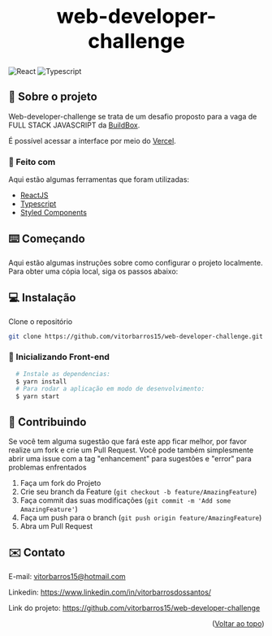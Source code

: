 <div id="top"></div>
<h1 align="center" style="color: black; font-weight: bold; font-size: 40px">
web-developer-challenge
</h1>
<div style="display: row">
  <img src="https://img.shields.io/badge/-ReactJs-61DAFB?logo=react&logoColor=white&style=for-the-badge" alt="React">
  <img src="https://img.shields.io/badge/TypeScript-007ACC?style=for-the-badge&logo=typescript&logoColor=white" alt="Typescript">
</div>

<div id="sobre-o-projeto"> </div>

## 📝 Sobre o projeto

Web-developer-challenge se trata de um desafio proposto para a vaga de FULL STACK JAVASCRIPT da [BuildBox](https://buildbox.com.br/).


É possível acessar a interface por meio do [Vercel](https://web-developer-challenge-pi.vercel.app/).


<div id="feito-com"> </div>

### 🔨 Feito com

Aqui estão algumas ferramentas que foram utilizadas:

* [ReactJS](https://react.dev/)
* [Typescript](https://www.typescriptlang.org/)
* [Styled Components](https://styled-components.com/)

<div id="comecando"> </div>

<!-- GETTING STARTED -->
## ⌨️ Começando

Aqui estão algumas instruções sobre como configurar o projeto localmente. Para obter uma cópia local, siga os passos abaixo:

<div id="instalacao"> </div>

## 💻 Instalação

Clone o repositório
```sh
git clone https://github.com/vitorbarros15/web-developer-challenge.git
```

### 📱 Inicializando Front-end
```bash
  # Instale as dependencias:
  $ yarn install
  # Para rodar a aplicação em modo de desenvolvimento:
  $ yarn start
```

<div id="exemplos-de-uso"> </div>


<div id="estrutura-de-arquivos"> </div>

<div id="contribuindo"> </div>

<!-- CONTRIBUTING -->
## 🤝 Contribuindo

Se você tem alguma sugestão que fará este app ficar melhor, por favor realize um fork e crie um Pull Request. Você pode também simplesmente abrir uma issue com a tag "enhancement" para sugestões e "error" para problemas enfrentados

1. Faça um fork do Projeto
2. Crie seu branch da Feature (`git checkout -b feature/AmazingFeature`)
3. Faça commit das suas modificações (`git commit -m 'Add some AmazingFeature'`)
4. Faça um push para o branch (`git push origin feature/AmazingFeature`)
5. Abra um Pull Request

<div id="contato"> </div>

<!-- CONTACT -->
## ✉️ Contato

E-mail: vitorbarros15@hotmail.com

Linkedin: https://www.linkedin.com/in/vitorbarrosdossantos/

Link do projeto: https://github.com/vitorbarros15/web-developer-challenge


<p align="right">(<a href="#top">Voltar ao topo</a>)</p>

